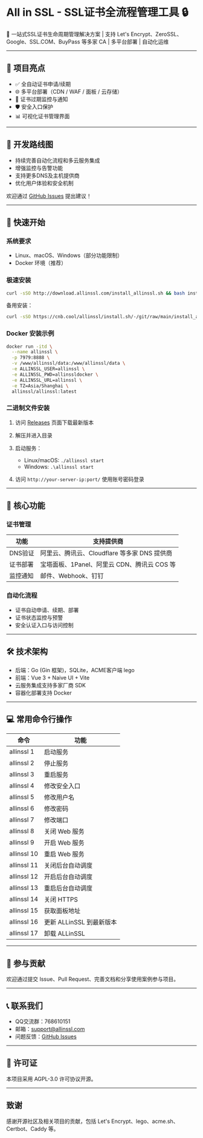 # All in SSL - SSL证书全流程管理工具 🔒

🚀 一站式SSL证书生命周期管理解决方案 | 支持 Let's Encrypt、ZeroSSL、Google、SSL.COM、BuyPass 等多家 CA | 多平台部署 | 自动化运维

---

## 📌 项目亮点

- ✅ 全自动证书申请/续期
- 🌐 多平台部署（CDN / WAF / 面板 / 云存储）
- 🔔 证书过期监控与通知
- 🛡️ 安全入口保护
- 📊 可视化证书管理界面

---

## 🚧 开发路线图

- 持续完善自动化流程和多云服务集成
- 增强监控与告警功能
- 支持更多DNS及主机提供商
- 优化用户体验和安全机制

欢迎通过 [GitHub Issues](https://github.com/allinssl/allinssl/issues) 提出建议！

---

## 🚀 快速开始

### 系统要求

- Linux、macOS、Windows（部分功能限制）
- Docker 环境（推荐）

### 极速安装

```bash
curl -sSO http://download.allinssl.com/install_allinssl.sh && bash install_allinssl.sh allinssl
```

备用安装：

```bash
curl -sSO https://cnb.cool/allinssl/install.sh/-/git/raw/main/install_allinssl.sh && bash install_allinssl.sh allinssl
```

### Docker 安装示例

```bash
docker run -itd \
  --name allinssl \
  -p 7979:8888 \
  -v /www/allinssl/data:/www/allinssl/data \
  -e ALLINSSL_USER=allinssl \
  -e ALLINSSL_PWD=allinssldocker \
  -e ALLINSSL_URL=allinssl \
  -e TZ=Asia/Shanghai \
  allinssl/allinssl:latest
```

### 二进制文件安装

1. 访问 [Releases](https://github.com/allinssl/allinssl/releases) 页面下载最新版本
2. 解压并进入目录
3. 启动服务：

   * Linux/macOS: `./allinssl start`
   * Windows: `.\allinssl start`
4. 访问 `http://your-server-ip:port/` 使用账号密码登录

---

## 🎯 核心功能

### 证书管理

| 功能    | 支持提供商                          |
| ----- | ------------------------------ |
| DNS验证 | 阿里云、腾讯云、Cloudflare 等多家 DNS 提供商 |
| 证书部署  | 宝塔面板、1Panel、阿里云 CDN、腾讯云 COS 等  |
| 监控通知  | 邮件、Webhook、钉钉                  |

### 自动化流程

* 证书自动申请、续期、部署
* 证书状态监控与预警
* 安全认证入口与访问控制

---

## 🛠️ 技术架构

* 后端：Go (Gin 框架)，SQLite，ACME客户端 lego
* 前端：Vue 3 + Naive UI + Vite
* 云服务集成支持多家厂商 SDK
* 容器化部署支持 Docker

---

## 💻 常用命令行操作

| 命令          | 功能                |
| ----------- | ----------------- |
| allinssl 1  | 启动服务              |
| allinssl 2  | 停止服务              |
| allinssl 3  | 重启服务              |
| allinssl 4  | 修改安全入口            |
| allinssl 5  | 修改用户名             |
| allinssl 6  | 修改密码              |
| allinssl 7  | 修改端口              |
| allinssl 8  | 关闭 Web 服务         |
| allinssl 9  | 开启 Web 服务         |
| allinssl 10 | 重启 Web 服务         |
| allinssl 11 | 关闭后台自动调度          |
| allinssl 12 | 开启后台自动调度          |
| allinssl 13 | 重启后台自动调度          |
| allinssl 14 | 关闭 HTTPS          |
| allinssl 15 | 获取面板地址            |
| allinssl 16 | 更新 ALLinSSL 到最新版本 |
| allinssl 17 | 卸载 ALLinSSL       |

---

## 🤝 参与贡献

欢迎通过提交 Issue、Pull Request、完善文档和分享使用案例参与项目。

---

## 📞 联系我们

* QQ交流群：768610151
* 邮箱：[support@allinssl.com](mailto:support@allinssl.com)
* 问题反馈：[GitHub Issues](https://github.com/allinssl/allinssl/issues)

---

## 📜 许可证

本项目采用 AGPL-3.0 许可协议开源。

---

## 致谢

感谢开源社区及相关项目的贡献，包括 Let's Encrypt、lego、acme.sh、Certbot、Caddy 等。
